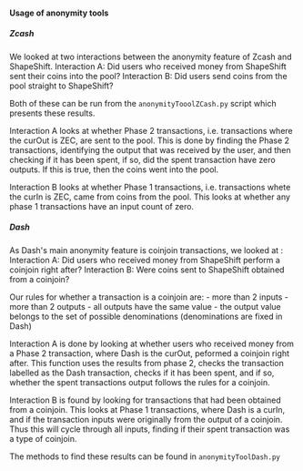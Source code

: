 #### Usage of anonymity tools

##### Zcash

We looked at two interactions between the anonymity feature of Zcash and ShapeShift.
Interaction A: Did users who received money from ShapeShift sent their coins into the pool?
Interaction B: Did users send coins from the pool straight to ShapeShift?

Both of these can be run from the ```anonymityTooolZCash.py``` script which
presents these results.

Interaction A looks at whether Phase 2 transactions, i.e. transactions where the curOut is ZEC,
are sent to the pool. This is done by finding the Phase 2 transactions, identifying the output
that was received by the user, and then checking if it has been spent, if so, did the spent
transaction have zero outputs. If this is true, then the coins went into the pool.

Interaction B looks at whether Phase 1 transactions, i.e. transactions whete the curIn is ZEC,
came from coins from the pool. This looks at whether any phase 1 transactions have an input
count of zero.


##### Dash
As Dash's main anonymity feature is coinjoin transactions, we looked at :
Interaction A: Did users who received money from ShapeShift perform a coinjoin right after?
Interaction B: Were coins sent to ShapeShift obtained from a coinjoin?

Our rules for whether a transaction is a coinjoin are:
    - more than 2 inputs
    - more than 2 outputs
    - all outputs have the same value
    - the output value belongs to the set of possible denominations
        (denominations are fixed in Dash)

Interaction A is done by looking at whether users who received money from a Phase 2 transaction,
where Dash is the curOut, peformed a coinjoin right after. This function uses the results
from phase 2, checks the transaction labelled as the Dash transaction, checks if it has been
spent, and if so, whether the spent transactions output follows the rules for a coinjoin.

Interaction B is found by looking for transactions that had been obtained from a coinjoin.
This looks at Phase 1 transactions, where Dash is a curIn, and if the transaction inputs
were originally from the output of a coinjoin. Thus this will cycle through all inputs,
finding if their spent transaction was a type of coinjoin.

The methods to find these results can be found in ```anonymityToolDash.py```